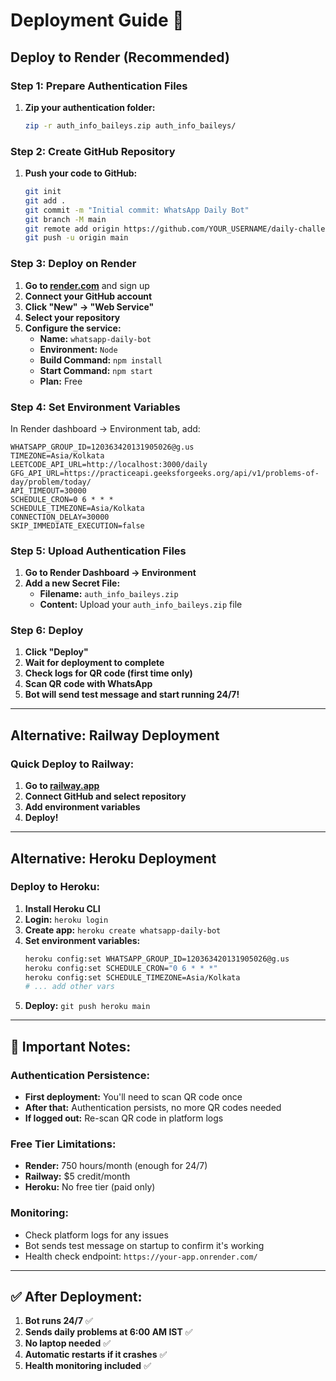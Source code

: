 # Deployment Guide 🚀

## Deploy to Render (Recommended)

### Step 1: Prepare Authentication Files
1. **Zip your authentication folder:**
   ```bash
   zip -r auth_info_baileys.zip auth_info_baileys/
   ```

### Step 2: Create GitHub Repository
1. **Push your code to GitHub:**
   ```bash
   git init
   git add .
   git commit -m "Initial commit: WhatsApp Daily Bot"
   git branch -M main
   git remote add origin https://github.com/YOUR_USERNAME/daily-challenge.git
   git push -u origin main
   ```

### Step 3: Deploy on Render
1. **Go to [render.com](https://render.com)** and sign up
2. **Connect your GitHub account**
3. **Click "New" → "Web Service"**
4. **Select your repository**
5. **Configure the service:**
   - **Name:** `whatsapp-daily-bot`
   - **Environment:** `Node`
   - **Build Command:** `npm install`
   - **Start Command:** `npm start`
   - **Plan:** Free

### Step 4: Set Environment Variables
In Render dashboard → Environment tab, add:

```
WHATSAPP_GROUP_ID=120363420131905026@g.us
TIMEZONE=Asia/Kolkata
LEETCODE_API_URL=http://localhost:3000/daily
GFG_API_URL=https://practiceapi.geeksforgeeks.org/api/v1/problems-of-day/problem/today/
API_TIMEOUT=30000
SCHEDULE_CRON=0 6 * * *
SCHEDULE_TIMEZONE=Asia/Kolkata
CONNECTION_DELAY=30000
SKIP_IMMEDIATE_EXECUTION=false
```

### Step 5: Upload Authentication Files
1. **Go to Render Dashboard → Environment**
2. **Add a new Secret File:**
   - **Filename:** `auth_info_baileys.zip`
   - **Content:** Upload your `auth_info_baileys.zip` file

### Step 6: Deploy
1. **Click "Deploy"**
2. **Wait for deployment to complete**
3. **Check logs for QR code (first time only)**
4. **Scan QR code with WhatsApp**
5. **Bot will send test message and start running 24/7!**

---

## Alternative: Railway Deployment

### Quick Deploy to Railway:
1. **Go to [railway.app](https://railway.app)**
2. **Connect GitHub and select repository**
3. **Add environment variables**
4. **Deploy!**

---

## Alternative: Heroku Deployment

### Deploy to Heroku:
1. **Install Heroku CLI**
2. **Login:** `heroku login`
3. **Create app:** `heroku create whatsapp-daily-bot`
4. **Set environment variables:**
   ```bash
   heroku config:set WHATSAPP_GROUP_ID=120363420131905026@g.us
   heroku config:set SCHEDULE_CRON="0 6 * * *"
   heroku config:set SCHEDULE_TIMEZONE=Asia/Kolkata
   # ... add other vars
   ```
5. **Deploy:** `git push heroku main`

---

## 🔧 Important Notes:

### Authentication Persistence:
- **First deployment:** You'll need to scan QR code once
- **After that:** Authentication persists, no more QR codes needed
- **If logged out:** Re-scan QR code in platform logs

### Free Tier Limitations:
- **Render:** 750 hours/month (enough for 24/7)
- **Railway:** $5 credit/month
- **Heroku:** No free tier (paid only)

### Monitoring:
- Check platform logs for any issues
- Bot sends test message on startup to confirm it's working
- Health check endpoint: `https://your-app.onrender.com/`

---

## ✅ After Deployment:
1. **Bot runs 24/7** ✅
2. **Sends daily problems at 6:00 AM IST** ✅
3. **No laptop needed** ✅
4. **Automatic restarts if it crashes** ✅
5. **Health monitoring included** ✅

